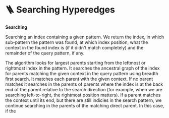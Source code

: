 # 🪜 Searching Hyperedges

**Searching**

Searching an index containing a given pattern. We return the index, in which sub-pattern the pattern was found, at which index position, what the context in the found index is (if it didn't match completely) and the remainder of the query pattern, if any.

The algorithm looks for largest parents starting from the leftmost or rightmost index in the pattern. It searches the ancestral graph of the index for parents matching the given context in the query pattern using breadth first search. It matches each parent with the given context. If no parent matches it searches in the parents of parents where the index is at the back end of the parent relative to the search direction (for example, when we are searching left-to-right, the rightmost position matters). If a parent matches the context until its end, but there are still indicies in the search pattern, we continue searching in the parents of the matching direct parent. In this case, if the&#x20;
